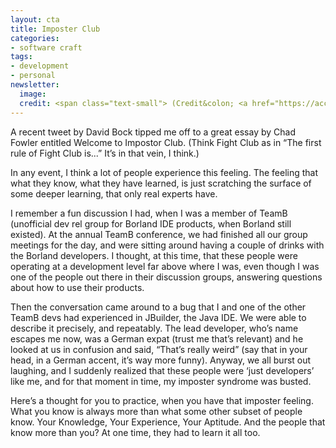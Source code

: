 ```yaml
---
layout: cta
title: Imposter Club
categories:
- software craft
tags:
- development
- personal
newsletter:
  image:
  credit: <span class="text-small"> (Credit&colon; <a href="https://accordingtodevin.tumblr.com/">According to Devin</a>)</span>
---
```

A recent tweet by David Bock tipped me off to a great essay by Chad Fowler entitled Welcome to Impostor Club. (Think Fight Club as in “The first rule of Fight Club is...” It’s in that vein, I think.)

In any event, I think a lot of people experience this feeling. The feeling that what they know, what they have learned, is just scratching the surface of some deeper learning, that only real experts have.

I remember a fun discussion I had, when I was a member of TeamB (unofficial dev rel group for Borland IDE products, when Borland still existed). At the annual TeamB conference, we had finished all our group meetings for the day, and were sitting around having a couple of drinks with the Borland developers. I thought, at this time, that these people were operating at a development level far above where I was, even though I was one of the people out there in their discussion groups, answering questions about how to use their products.

Then the conversation came around to a bug that I and one of the other TeamB devs had experienced in JBuilder, the Java IDE. We were able to describe it precisely, and repeatably. The lead developer, who’s name escapes me now, was a German expat (trust me that’s relevant) and he looked at us in confusion and said, “That’s really weird” (say that in your head, in a German accent, it’s way more funny). Anyway, we all burst out laughing, and I suddenly realized that these people were ‘just developers’ like me, and for that moment in time, my imposter syndrome was busted.

Here’s a thought for you to practice, when you have that imposter feeling. What you know is always more than what some other subset of people know. Your Knowledge, Your Experience, Your Aptitude. And the people that know more than you? At one time, they had to learn it all too.